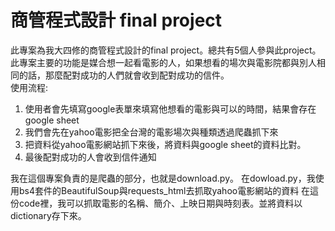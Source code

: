 # 商管程式設計 final project
此專案為我大四修的商管程式設計的final project。總共有5個人參與此project。  
此專案主要的功能是媒合想一起看電影的人，如果想看的場次與電影院都與別人相同的話，那麼配對成功的人們就會收到配對成功的信件。  
使用流程:  
1. 使用者會先填寫google表單來填寫他想看的電影與可以的時間，結果會存在google sheet  
2. 我們會先在yahoo電影把全台灣的電影場次與種類透過爬蟲抓下來  
3. 把資料從yahoo電影網站抓下來後，將資料與google sheet的資料比對。  
4. 最後配對成功的人會收到信件通知  
  
我在這個專案負責的是爬蟲的部分，也就是download.py。 
在dowload.py，我使用bs4套件的BeautifulSoup與requests_html去抓取yahoo電影網站的資料 
在這份code裡，我可以抓取電影的名稱、簡介、上映日期與時刻表。並將資料以dictionary存下來。  



